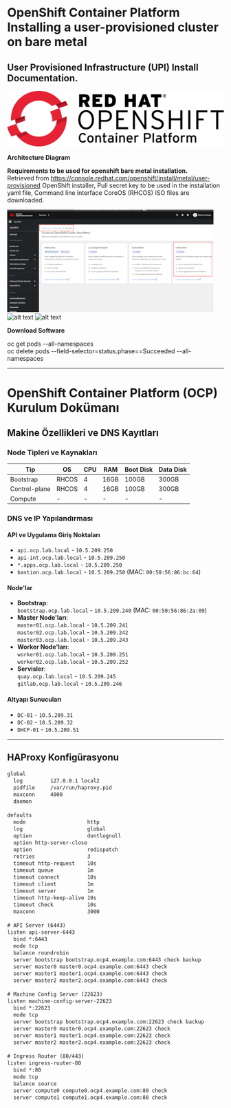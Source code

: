 # OpenShift Container Platform Installing a user-provisioned cluster on bare metal

##  User Provisioned Infrastructure (UPI) Install Documentation.

![alt text](images/OCP_Cover.jpg)

**Architecture Diagram**

**Requirements to be used for openshift bare metal installation.** <br/>
Retrieved from https://console.redhat.com/openshift/install/metal/user-provisioned 
OpenShift installer, Pull secret key to be used in the installation yaml file, Command line interface CoreOS (RHCOS) ISO files are downloaded.

![alt text](images/04.png)
![alt text](1.png)
![alt text](cluster2.png)

**Download Software**

oc get pods --all-namespaces <br/>
oc delete pods --field-selector=status.phase==Succeeded --all-namespaces

***********************************************************************************************

# OpenShift Container Platform (OCP) Kurulum Dokümanı

## Makine Özellikleri ve DNS Kayıtları

### Node Tipleri ve Kaynakları
| Tip          | OS     | CPU | RAM  | Boot Disk | Data Disk |
|--------------|--------|-----|------|-----------|-----------|
| Bootstrap    | RHCOS  | 4   | 16GB | 100GB     | 300GB     |
| Control-plane| RHCOS  | 4   | 16GB | 100GB     | 300GB     |
| Compute      | -      | -   | -    | -         | -         |

### DNS ve IP Yapılandırması
#### API ve Uygulama Giriş Noktaları
- `api.ocp.lab.local` - `10.5.209.250`
- `api-int.ocp.lab.local` - `10.5.209.250`
- `*.apps.ocp.lab.local` - `10.5.209.250`
- `bastion.ocp.lab.local` - `10.5.209.250` (MAC: `00:50:56:86:bc:64`)

#### Node'lar
- **Bootstrap**:  
  `bootstrap.ocp.lab.local` - `10.5.209.240` (MAC: `00:50:56:86:2a:09`)
- **Master Node'ları**:  
  `master01.ocp.lab.local` - `10.5.209.241`  
  `master02.ocp.lab.local` - `10.5.209.242`  
  `master03.ocp.lab.local` - `10.5.209.243`
- **Worker Node'ları**:  
  `worker01.ocp.lab.local` - `10.5.209.251`  
  `worker02.ocp.lab.local` - `10.5.209.252`
- **Servisler**:  
  `quay.ocp.lab.local` - `10.5.209.245`  
  `gitlab.ocp.lab.local` - `10.5.209.246`

#### Altyapı Sunucuları
- `DC-01` - `10.5.209.31`
- `DC-02` - `10.5.209.32`
- `DHCP-01` - `10.5.209.51`

---

## HAProxy Konfigürasyonu
```haproxy
global
  log         127.0.0.1 local2
  pidfile     /var/run/haproxy.pid
  maxconn     4000
  daemon

defaults
  mode                    http
  log                     global
  option                  dontlognull
  option http-server-close
  option                  redispatch
  retries                 3
  timeout http-request    10s
  timeout queue           1m
  timeout connect         10s
  timeout client          1m
  timeout server          1m
  timeout http-keep-alive 10s
  timeout check           10s
  maxconn                 3000

# API Server (6443)
listen api-server-6443
  bind *:6443
  mode tcp
  balance roundrobin
  server bootstrap bootstrap.ocp4.example.com:6443 check backup
  server master0 master0.ocp4.example.com:6443 check
  server master1 master1.ocp4.example.com:6443 check
  server master2 master2.ocp4.example.com:6443 check

# Machine Config Server (22623)
listen machine-config-server-22623
  bind *:22623
  mode tcp
  server bootstrap bootstrap.ocp4.example.com:22623 check backup
  server master0 master0.ocp4.example.com:22623 check
  server master1 master1.ocp4.example.com:22623 check
  server master2 master2.ocp4.example.com:22623 check

# Ingress Router (80/443)
listen ingress-router-80
  bind *:80
  mode tcp
  balance source
  server compute0 compute0.ocp4.example.com:80 check
  server compute1 compute1.ocp4.example.com:80 check
